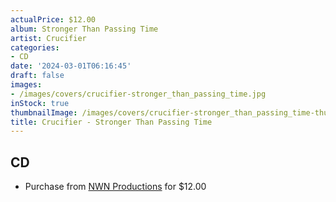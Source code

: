 ```yaml
---
actualPrice: $12.00
album: Stronger Than Passing Time
artist: Crucifier
categories:
- CD
date: '2024-03-01T06:16:45'
draft: false
images:
- /images/covers/crucifier-stronger_than_passing_time.jpg
inStock: true
thumbnailImage: /images/covers/crucifier-stronger_than_passing_time-thumb.jpg
title: Crucifier - Stronger Than Passing Time
---
```


## CD
* Purchase from [NWN Productions](http://shop.nwnprod.com/index.php?route=product/product&path=93&product_id=41580&sort=pd.name&order=ASC) for $12.00
